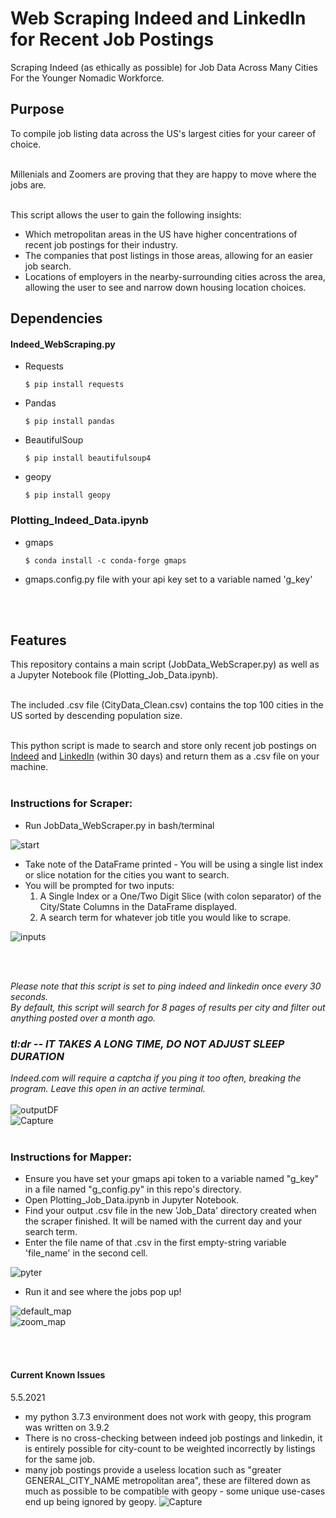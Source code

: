 # Web Scraping Indeed and LinkedIn for Recent Job Postings
Scraping Indeed (as ethically as possible) for Job Data Across Many Cities For the Younger Nomadic Workforce.


## Purpose
To compile job listing data across the US's largest cities for your career of choice.<br></br>

Millenials and Zoomers are proving that they are happy to move where the jobs are.<br></br>

This script allows the user to gain the following insights:
* Which metropolitan areas in the US have higher concentrations of recent job postings for their industry.
* The companies that post listings in those areas, allowing for an easier job search.
* Locations of employers in the nearby-surrounding cities across the area, allowing the user to see and narrow down housing location choices.


## Dependencies 
#### Indeed_WebScraping.py
* Requests
  ~~~~
  $ pip install requests
  ~~~~
* Pandas
  ~~~~
  $ pip install pandas
  ~~~~
* BeautifulSoup
  ~~~~
  $ pip install beautifulsoup4
  ~~~~
* geopy
  ~~~~
  $ pip install geopy
  ~~~~

### Plotting_Indeed_Data.ipynb
* gmaps
  ~~~~
  $ conda install -c conda-forge gmaps
  ~~~~
* gmaps.config.py file with your api key set to a variable named 'g_key'

<br></br>
## Features
This repository contains a main script (JobData_WebScraper.py) as well as a Jupyter Notebook file (Plotting_Job_Data.ipynb).<br></br>

The included .csv file (CityData_Clean.csv) contains the top 100 cities in the US sorted by descending population size.<br></br>


This python script is made to search and store only recent job postings on [Indeed](https://www.indeed.com/) and [LinkedIn](https://www.linkedin.com/jobs/) (within 30 days) and return them as a .csv file on your machine.<br></br>

### Instructions for Scraper:
* Run JobData_WebScraper.py in bash/terminal

![start](https://user-images.githubusercontent.com/14188580/115120316-82887080-9f72-11eb-8b2d-9c420387291e.PNG)

* Take note of the DataFrame printed - You will be using a single list index or slice notation for the cities you want to search.
* You will be prompted for two inputs:
  1. A Single Index or a One/Two Digit Slice (with colon separator) of the City/State Columns in the DataFrame displayed.
  2. A search term for whatever job title you would like to scrape.

![inputs](https://user-images.githubusercontent.com/14188580/115120324-887e5180-9f72-11eb-95e3-e4b99ded82e4.PNG)

<br></br>

*Please note that this script is set to ping indeed and linkedin once every 30 seconds.*<br>
*By default, this script will search for 8 pages of results per city and filter out anything posted over a month ago.*<br>
### *tl:dr -- IT TAKES A LONG TIME, DO NOT ADJUST SLEEP DURATION*<br>
*Indeed.com will require a captcha if you ping it too often, breaking the program. Leave this open in an active terminal.*
<br></br>
![outputDF](https://user-images.githubusercontent.com/14188580/114607521-43041080-9c62-11eb-95d3-0de4f5f9ee02.PNG)
</br>
![Capture](https://user-images.githubusercontent.com/14188580/117185367-602e8980-ad9f-11eb-943a-4a616541ce19.PNG)
<br></br>

### Instructions for Mapper:
* Ensure you have set your gmaps api token to a variable named "g_key" in a file named "g_config.py" in this repo's directory.
* Open Plotting_Job_Data.ipynb in Jupyter Notebook.
* Find your output .csv file in the new 'Job_Data' directory created when the scraper finished. It will be named with the current day and your search term.
* Enter the file name of that .csv in the first empty-string variable 'file_name' in the second cell.

![pyter](https://user-images.githubusercontent.com/14188580/114608636-827f2c80-9c63-11eb-8acf-073e63f80182.PNG)

* Run it and see where the jobs pop up!

![default_map](https://user-images.githubusercontent.com/14188580/117653224-bf9ee780-b159-11eb-936b-8a2309b69a05.PNG)
<br>
![zoom_map](https://user-images.githubusercontent.com/14188580/117653246-c3326e80-b159-11eb-9ded-8e6edf826b4a.PNG)





<br></br>
#### Current Known Issues
5.5.2021<br>
- my python 3.7.3 environment does not work with geopy, this program was written on 3.9.2
- There is no cross-checking between indeed job postings and linkedin, it is entirely possible for city-count to be weighted incorrectly by listings for the same job.
- many job postings provide a useless location such as "greater GENERAL_CITY_NAME metropolitan area", these are filtered down as much as possible to be compatible with geopy - some unique use-cases end up being ignored by geopy.
![Capture](https://user-images.githubusercontent.com/14188580/117188888-2bbccc80-ada3-11eb-8723-64c2895aa2b7.PNG)


